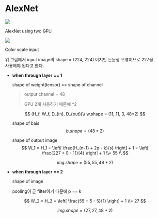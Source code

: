# AlexNet

![](https://i.imgur.com/CwIvlUW.png)

 AlexNet using two GPU

![](https://seongkyun.github.io/assets/post_img/study/2019-01-25-num_of_parameters/fig2.png)

Color scale input

위 그림에서 input image의 shape = (224, 224) 이지만 논문상 오류이므로 227을 사용해야 된다고 한다.

- **when through layer == 1** 

  shape of weight(tensor) == shape of channel

  > output channel = 48
  >
  > GPU 2개 사용하기 때문에 *2

  $$
  (H_f, W_f, D_{in}, D_{out})\\
  w.shape = (11, 11, 3, 48*2)
  $$


  shape of bais
  $$
  b.shape = (48*2 )
  $$
  

  shape of output image
  $$
  W_1 = H_1 = \left[ \frac{H_{n-1} + 2p - k}{s}  \right] + 1 = \left[ \frac{227 + 0 - 11}{4} \right] + 1 \\= 55
  \\
  $$

  $$
  img.shape = (55, 55, 48 * 2)
  $$

  



- **when through layer == 2** 

  shape of image

  pooling이 곧 filter이기 때문에 p == k

  
  $$
  W_2 = H_2 = \left[ \frac{55 + 5 - 5}{1} \right] + 1 \\= 27
  $$

  $$
  img.shape = (27, 27, 48 * 2)
  $$

  

